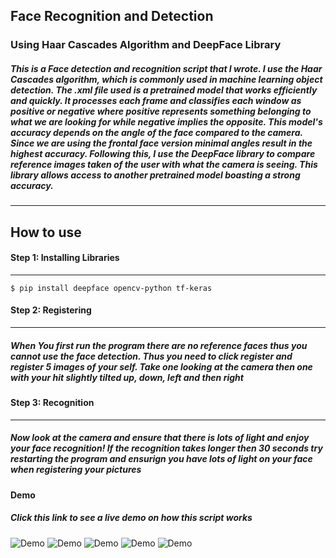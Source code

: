 <h2>Face Recognition and Detection</h2>
<h3>Using Haar Cascades Algorithm and DeepFace Library</h3>
<h5>This is a Face detection and recognition script that I wrote. I use the Haar Cascades algorithm, which is commonly used in machine learning object detection. The .xml file used is a pretrained model that works efficiently and quickly. It processes each frame and classifies each window as positive or negative where positive represents something belonging to what we are looking for while negative implies the opposite. This model's accuracy depends on the angle of the face compared to the camera. Since we are using the frontal face version minimal angles result in the highest accuracy. Following this, I use the DeepFace library to compare reference images taken of the user with what the camera is seeing. This library allows access to another pretrained model boasting a strong accuracy. 
</h5>
<hr>
<h2>How to use </h2>
<h4>Step 1: Installing Libraries</h4>
<hr>

```shell
$ pip install deepface opencv-python tf-keras
```

<h4>Step 2: Registering</h4>
<hr>
<h5>When You first run the program there are no reference faces thus you cannot use the face detection. Thus you need to click register and register 5 images of your self. Take one looking at the camera then one with your hit slightly tilted up, down, left and then right</h5>
<h4>Step 3: Recognition</h4>
<hr>
<h5>Now look at the camera and ensure that there is lots of light and enjoy your face recognition! If the recognition takes longer then 30 seconds try restarting the program and ensurign you have lots of light on your face when registering your pictures</h5>

<h4>Demo</h4>
<h5>Click this link to see a live demo on how this script works</h5>
<img src="https://github.com/jayyy044/Face_recognition/blob/main/Demo/FaceRecognition_Demo.mp4" alt="Demo">
<img src="https://github.com/jayyy044/Face_recognition/blob/main/Demo/FaceRecognition_Demo.mp4" alt="Demo">
<img src="https://github.com/jayyy044/Face_recognition/blob/main/Demo/FaceRecognition_Demo.mp4" alt="Demo">
<img src="https://github.com/jayyy044/Face_recognition/blob/main/Demo/FaceRecognition_Demo.mp4" alt="Demo">
<img src="https://github.com/jayyy044/Face_recognition/blob/main/Demo/FaceRecognition_Demo.mp4" alt="Demo">
